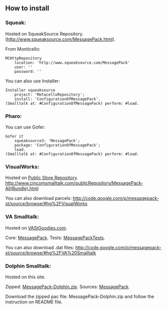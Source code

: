 ## How to install ##

### Squeak: ###

Hosted on SqueakSource Repository.
(http://www.squeaksource.com/MessagePack.html).

From Monticello:
```
MCHttpRepository
    location: 'http://www.squeaksource.com/MessagePack'
    user: ''
    password: ''
```

You can also use Installer:
```
Installer squeaksource
    project: 'MetacelloRepository';
    install: 'ConfigurationOfMessagePack'. 
(Smalltalk at: #ConfigurationOfMessagePack) perform: #load.
```
### Pharo: ###
You can use Gofer:
```
Gofer it
    squeaksource3: 'MessagePack';
    package: 'ConfigurationOfMessagePack';
    load.
(Smalltalk at: #ConfigurationOfMessagePack) perform: #load.
```
### VisualWorks: ###

Hosted on [Public Store Repository](http://www.cincomsmalltalk.com/CincomSmalltalkWiki/PostgreSQL+Access+Page).
http://www.cincomsmalltalk.com/publicRepository/MessagePack-All(Bundle).html

You can also download parcels:
http://code.google.com/p/messagepack-st/source/browse/#hg%2FVisualWorks

### VA Smalltalk: ###

Hosted on [VAStGoodies.com](http://vastgoodies.com).

Core: [MessagePack](http://vastgoodies.com/maps/MessagePack).
Tests: [MessagePackTests](http://vastgoodies.com/maps/MessagePack%20Tests).

You can also download .dat files:
http://code.google.com/p/messagepack-st/source/browse/#hg%2FVA%20Smalltalk

### Dolphin Smalltalk: ###

Hosted on this site.

Zipped: [MessagePack-Dolphin.zip](http://messagepack-st.googlecode.com/hg/Dolphin%20Smalltalk/MessagePack-Dolphin.zip).
Sources: [MessagePack](http://code.google.com/p/messagepack-st/source/browse/#hg%2FDolphin%20Smalltalk%2FMessagePack).

Download the zipped pac file: MessagePack-Dolphin.zip and follow the instruction on README file.
